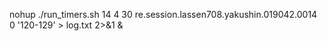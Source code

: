 


nohup ./run_timers.sh 14 4 30 re.session.lassen708.yakushin.019042.0014 0 '120-129' > log.txt 2>&1 &
